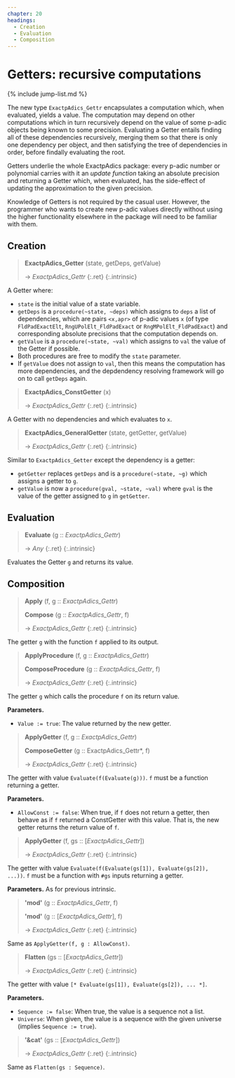 ```yaml
---
chapter: 20
headings:
  - Creation
  - Evaluation
  - Composition
---
```


# Getters: recursive computations

{% include jump-list.md %}

The new type `ExactpAdics_Gettr` encapsulates a computation which, when evaluated, yields a value. The computation may depend on other computations which in turn recursively depend on the value of some p-adic objects being known to some precision. Evaluating a Getter entails finding all of these dependencies recursively, merging them so that there is only one dependency per object, and then satisfying the tree of dependencies in order, before findally evaluating the root.

Getters underlie the whole ExactpAdics package: every p-adic number or polynomial carries with it an *update function* taking an absolute precision and returning a Getter which, when evaluated, has the side-effect of updating the approximation to the given precision.

Knowledge of Getters is not required by the casual user. However, the programmer who wants to create new p-adic values directly without using the higher functionality elsewhere in the package will need to be familiar with them.

## Creation

> **ExactpAdics_Getter** (state, getDeps, getValue)
>
> -> *ExactpAdics_Gettr*
> {:.ret}
{:.intrinsic}

A Getter where:
- `state` is the initial value of a state variable.
- `getDeps` is a `procedure(~state, ~deps)` which assigns to `deps` a list of dependencies, which are pairs `<x,apr>` of p-adic values `x` (of type `FldPadExactElt`, `RngUPolElt_FldPadExact` or `RngMPolElt_FldPadExact`) and corresponding absolute precisions that the computation depends on.
- `getValue` is a `procedure(~state, ~val)` which assigns to `val` the value of the Getter if possible.
- Both procedures are free to modify the `state` parameter.
- If `getValue` does not assign to `val`, then this means the computation has more dependencies, and the depdendency resolving framework will go on to call `getDeps` again.

> **ExactpAdics_ConstGetter** (x)
>
> -> *ExactpAdics_Gettr*
> {:.ret}
{:.intrinsic}

A Getter with no dependencies and which evaluates to `x`.

> **ExactpAdics_GeneralGetter** (state, getGetter, getValue)
>
> -> *ExactpAdics_Gettr*
> {:.ret}
{:.intrinsic}

Similar to `ExactpAdics_Getter` except the dependency is a getter:
- `getGetter` replaces `getDeps` and is a `procedure(~state, ~g)` which assigns a getter to `g`.
- `getValue` is now a `procedure(gval, ~state, ~val)` where `gval` is the value of the getter assigned to `g` in `getGetter`.

## Evaluation

> **Evaluate** (g :: *ExactpAdics_Gettr*)
>
> -> *Any*
> {:.ret}
{:.intrinsic}

Evaluates the Getter `g` and returns its value.

## Composition

> **Apply** (f, g :: *ExactpAdics_Gettr*)
>
> **Compose** (g :: *ExactpAdics_Gettr*, f)
>
> -> *ExactpAdics_Gettr*
> {:.ret}
{:.intrinsic}

The getter `g` with the function `f` applied to its output.

> **ApplyProcedure** (f, g :: *ExactpAdics_Gettr*)
>
> **ComposeProcedure** (g :: *ExactpAdics_Gettr*, f)
>
> -> *ExactpAdics_Gettr*
> {:.ret}
{:.intrinsic}

The getter `g` which calls the procedure `f` on its return value.

**Parameters.**
- `Value := true`: The value returned by the new getter.

> **ApplyGetter** (f, g :: *ExactpAdics_Gettr*)
>
> **ComposeGetter** (g :: ExactpAdics_Gettr*, f)
>
> -> *ExactpAdics_Gettr*
> {:.ret}
{:.intrinsic}

The getter with value `Evaluate(f(Evaluate(g)))`. `f` must be a function returning a getter.

**Parameters.**
- `AllowConst := false`: When true, if `f` does not return a getter, then behave as if `f` returned a ConstGetter with this value. That is, the new getter returns the return value of `f`.

> **ApplyGetter** (f, gs :: [*ExactpAdics_Gettr*])
>
> -> *ExactpAdics_Gettr*
> {:.ret}
{:.intrinsic}

The getter with value `Evaluate(f(Evaluate(gs[1]), Evaluate(gs[2]), ...))`. `f` must be a function with `#gs` inputs returning a getter.

**Parameters.** As for previous intrinsic.

> **\'mod\'** (g :: *ExactpAdics_Gettr*, f)
>
> **\'mod\'** (g :: [*ExactpAdics_Gettr*], f)
>
> -> *ExactpAdics_Gettr*
> {:.ret}
{:.intrinsic}

Same as `ApplyGetter(f, g : AllowConst)`.

> **Flatten** (gs :: [*ExactpAdics_Gettr*])
>
> -> *ExactpAdics_Gettr*
> {:.ret}
{:.intrinsic}

The getter with value `[* Evaluate(gs[1]), Evaluate(gs[2]), ... *]`.

**Parameters.**
- `Sequence := false`: When true, the value is a sequence not a list.
- `Universe`: When given, the value is a sequence with the given universe (implies `Sequence := true`).

> **\'&cat\'** (gs :: [*ExactpAdics_Gettr*])
>
> -> *ExactpAdics_Gettr*
> {:.ret}
{:.intrinsic}

Same as `Flatten(gs : Sequence)`.

